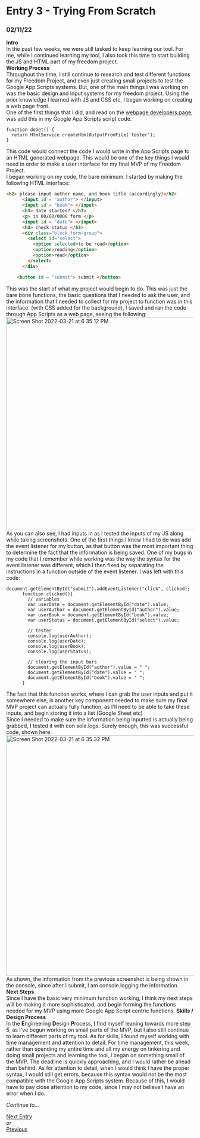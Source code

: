 # Entry 3 - Trying From Scratch
### 02/11/22

**Intro** <br>
In the past few weeks, we were still tasked to keep learning our tool. For me, while I continued learning my tool, I also took this time to start building the JS and HTML part of my freedom project.<br>
**Working Process** <br>
Throughout the time, I still continue to research and test different functions for my Freedom Project, and even just creating small projects to test the Google App Scripts systems. But, one of the main things I was working on was the basic design and input systems for my freedom project. Using the prior knowledge I learned with JS and CSS etc, I began working on creating a web page front. <br>
One of the first things that I did, and read on the [webpage developers page](https://developers.google.com/apps-script/guides/html?hl=en), was add this in my Google App Scripts script code.
```JS
function doGet() {
  return HtmlService.createHtmlOutputFromFile('tester');
}
```
This code would connect the code I would write in the App Scripts page to an HTML generated webpage. This would be one of the key things I would need in order to make a user interface for my final MVP of my Freedom Project. <br>
I began working on my code, the bare minimum. I started by making the following HTML interface:
``` HTML
<h2> please input author name, and book title (accordingly)</h2>
      <input id = "author"> </input>
      <input id = "book"> </input> 
      <h3> date started? </h3>
      <p> in 00/00/0000 form </p>
      <input id = "date"> </input>
      <h3> check status </h3> 
      <div class="block form-group">
        <select id="select">
          <option selected>to be read</option>
          <option>reading</option>
          <option>read</option>
        </select>
      </div>

    <button id = "submit"> submit </button>
```
This was the start of what my project would begin to do. This was just the bare bone functions, the basic questions that I needed to ask the user, and the information that I needed to collect for my project to function was in this interface. (with CSS added for the background), I saved and ran the code through App Scripts as a web page, seeing the following:
<img width="570" alt="Screen Shot 2022-03-21 at 6 35 12 PM" src="https://user-images.githubusercontent.com/73554006/159404316-b1f95d89-bf9f-4e06-b697-fa582cb00420.png"> <br>
As you can also see, I had inputs in as I tested the inputs of my JS along while taking screenshots. One of the first things I knew I had to do was add the event listener for my button, as that button was the most important thing to determine the fact that the information is being saved. One of my bugs in my code that I remember while working was the way the syntax for the event listener was different, which I then fixed by separating the instructions in a function outside of the event listener. I was left with this code:
```JS
document.getElementById("submit").addEventListener("click", clicked);
      function clicked(){
        // variables
        var userDate = document.getElementById("date").value;
        var userAuthor = document.getElementById("author").value;
        var userBook = document.getElementById("book").value;
        var userStatus = document.getElementById("select").value;

        // tester
        console.log(userAuthor);
        console.log(userDate);
        console.log(userBook);
        console.log(userStatus);
        
        // clearing the input bars
        document.getElementById("author").value = " ";
        document.getElementById("date").value = " ";
        document.getElementById("book").value = " ";
      }
```
The fact that this function works, where I can grab the user inputs and put it somewhere else, is another key component needed to make sure my final MVP project can actually fully function, as I'll need to be able to take these inputs, and begin storing it into a list (Google Sheet etc) <br>
Since I needed to make sure the information being inputted is actually being grabbed, I tested it with con
sole.logs. Surely enough, this was successful code, shown here: <br>
<img width="644" alt="Screen Shot 2022-03-21 at 6 35 32 PM" src="https://user-images.githubusercontent.com/73554006/159404826-2cedb55e-5c26-4ac2-8ea1-aa6c5e5ed354.png"> <br>
As shown, the information from the previous screenshot is being shown in the console, since after I submit, I am console.logging the information. <br>
**Next Steps** <br>
Since I have the basic very minimum function working, I think my next steps will be making it more sophisticated, and begin forming the functions needed for my MVP using more Google App Script centric functions. 
**Skills / Design Process** <br>
In the **E**ngineering **D**esign **P**rocess, I find myself leaning towards more step 5, as I've begun working on small parts of the MVP, but I also still continue to learn different parts of my tool. As for skills, I found myself working with time management and attention to detail. For time management, this week, rather than spending my entire time and all my energy on tinkering and doing small projects and learning the tool, I began on something small of the MVP. The deadline is quickly approaching, and I would rather be ahead than behind. As for attention to detail, when I would think I have the proper syntax, I would still get errors, because this syntax would not be the most compatible with the Google App Scripts system. Because of this, I would have to pay close attention to my code, since I may not believe I have an error when I do.  


*Continue to...* 

[Next Entry](entry04.md) <br>
*or* <br>
[Previous](entry02.md)
